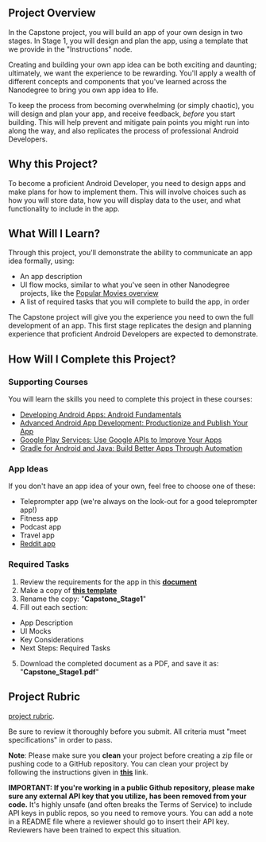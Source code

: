 ## Project Overview

In the Capstone project, you will build an app of your own design in two stages. In Stage 1, you will design and plan the app, using a template that we provide in the "Instructions" node. 

Creating and building your own app idea can be both exciting and daunting; ultimately, we want the experience to be rewarding. You'll apply a wealth of different concepts and components that you've learned across the Nanodegree to bring you own app idea to life.  

To keep the process from becoming overwhelming (or simply chaotic), you will design and plan your app, and receive feedback, *before* you start building. This will help prevent and mitigate pain points you might run into along the way, and also replicates the process of professional Android Developers.

## Why this Project?

To become a proficient Android Developer, you need to design apps and make plans for how to implement them. This will involve choices such as how you will store data, how you will display data to the user, and what functionality to include in the app. 

## What Will I Learn?

Through this project, you'll demonstrate the ability to communicate an app idea formally, using:  

* An app description
* UI flow mocks, similar to what you've seen in other Nanodegree projects, like the <a href="https://docs.google.com/document/d/1ZlN1fUsCSKuInLECcJkslIqvpKlP7jWL2TP9m6UiA6I/pub?embedded=true" target="_blank">Popular Movies overview</a>
* A list of required tasks that you will complete to build the app, in order

The Capstone project will give you the experience you need to own the full development of an app. This first stage replicates the design and planning experience that proficient Android Developers are expected to demonstrate.

## How Will I Complete this Project?

### Supporting Courses

You will learn the skills you need to complete this project in these courses:

* <a href="https://www.udacity.com/course/developing-android-apps-fundamentals--ud853-nd" target="_blank">Developing Android Apps: Android Fundamentals</a>
* <a href="https://www.udacity.com/course/advanced-android-app-development--ud855-nd" target="_blank">Advanced Android App Development: Productionize and Publish Your App</a>
* <a href="https://www.udacity.com/course/google-play-services--ud876-nd" target="_blank">Google Play Services: Use Google APIs to Improve Your Apps</a>
* <a href="https://www.udacity.com/course/gradle-for-android-and-java--ud867-nd" target="_blank">Gradle for Android and Java: Build Better Apps Through Automation</a>

### App Ideas

If you don't have an app idea of your own, feel free to choose one of these:

* Teleprompter app (we're always on the look-out for a good teleprompter app!)
* Fitness app
* Podcast app
* Travel app
* <a href="https://docs.google.com/a/knowlabs.com/document/d/106i--s7OS-aiP8Kr1-e9ysqs0AgXkV9_Prg0zEK82Dw/pub?embedded=true" target="_blank">Reddit app</a>

### Required Tasks
1. Review the requirements for the app in this <a href="https://docs.google.com/document/d/1TQdqDerPd09pJzmsi95MPKbV9OwZSkPyonaPRvu8GpA/pub?embedded=true" target="_blank">**document**</a>
2. Make a copy of <a href="https://docs.google.com/document/d/1gKP6RxykeekNk5bYxXIKjEitKDPdxpRyIaa9t50bLSA/edit?usp=sharing" target="_blank">**this template**</a>
3. Rename the copy: "**Capstone_Stage1**"
4. Fill out each section:
* App Description
* UI Mocks
* Key Considerations
* Next Steps: Required Tasks
5. Download the completed document as a PDF, and save it as: "**Capstone_Stage1.pdf**"

## Project Rubric

<a href="https://review.udacity.com/#!/projects/4041218607/rubric" target="_blank">project rubric</a>.

Be sure to review it thoroughly before you submit. All criteria must "meet specifications" in order to pass. 


**Note**:  Please make sure you **clean** your project before creating a zip file or pushing code to a GitHub repository. You can clean your project by following the instructions given in **[this](https://goo.gl/8lgeV5)** link.



**IMPORTANT: If you're working in a public Github repository, please make sure any external API key that you utilize, has been removed from your code.**  It's highly unsafe (and often breaks the Terms of Service) to include API keys in public repos, so you need to remove yours. You can add a note in a README file where a reviewer should go to insert their API key. Reviewers have been trained to expect this situation.

